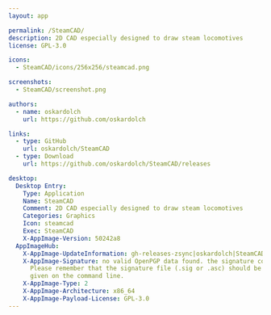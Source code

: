 ```yaml
---
layout: app

permalink: /SteamCAD/
description: 2D CAD especially designed to draw steam locomotives
license: GPL-3.0

icons:
  - SteamCAD/icons/256x256/steamcad.png

screenshots:
  - SteamCAD/screenshot.png

authors:
  - name: oskardolch
    url: https://github.com/oskardolch

links:
  - type: GitHub
    url: oskardolch/SteamCAD
  - type: Download
    url: https://github.com/oskardolch/SteamCAD/releases

desktop:
  Desktop Entry:
    Type: Application
    Name: SteamCAD
    Comment: 2D CAD especially designed to draw steam locomotives
    Categories: Graphics
    Icon: steamcad
    Exec: SteamCAD
    X-AppImage-Version: 50242a8
  AppImageHub:
    X-AppImage-UpdateInformation: gh-releases-zsync|oskardolch|SteamCAD|continuous|SteamCAD*-x86_64.AppImage.zsync
    X-AppImage-Signature: no valid OpenPGP data found. the signature could not be verified.
      Please remember that the signature file (.sig or .asc) should be the first file
      given on the command line.
    X-AppImage-Type: 2
    X-AppImage-Architecture: x86_64
    X-AppImage-Payload-License: GPL-3.0
---
```


